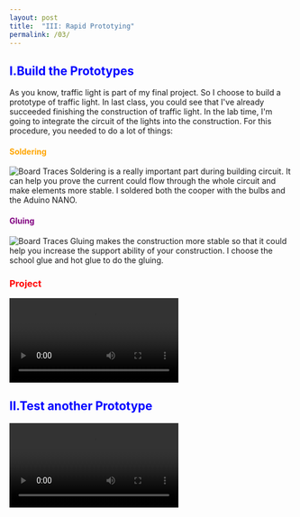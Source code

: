 ```yaml
---
layout: post
title:  "III: Rapid Prototying"
permalink: /03/
---
```


<h2 style="color:Blue;"> I.Build the Prototypes</h2>

As you know, traffic light is part of my final project. So I choose to build a prototype of traffic light. In last class, you could see that I've already succeeded finishing the construction of traffic light. In the lab time, I'm going to integrate the circuit of the lights into the construction. For this procedure, you needed to do a lot of things:

<h4 style="color:Orange;"> Soldering</h4>
<img src="4.jpeg" alt="Board Traces">
Soldering is a really important part during building circuit. It can help you prove the current could flow through the whole circuit and make elements more stable. I soldered both the cooper with the bulbs and the Aduino NANO.

<h4 style="color:Purple;"> Gluing</h4>
<img src="3.jpeg" alt="Board Traces">
Gluing makes the construction more stable so that it could help you increase the support ability of your construction. I choose the school glue and hot glue to do the gluing.

<h3 style="color:Red;"> Project</h3>
<video controls>
	<source src="1.mp4" type="video/mp4">
</video>

<h2 style="color:Blue;"> II.Test another Prototype</h2>
<video controls>
	<source src="2.mp4" type="video/mp4">
</video>
